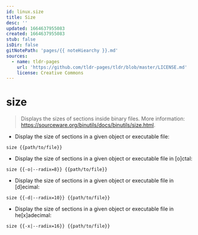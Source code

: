 ```yaml
---
id: linux.size
title: Size
desc: ''
updated: 1664637955083
created: 1664637955083
stub: false
isDir: false
gitNotePath: 'pages/{{ noteHiearchy }}.md'
sources:
  - name: tldr-pages
    url: 'https://github.com/tldr-pages/tldr/blob/master/LICENSE.md'
    license: Creative Commons
---
```

# size

> Displays the sizes of sections inside binary files.
> More information: <https://sourceware.org/binutils/docs/binutils/size.html>.

- Display the size of sections in a given object or executable file:

`size {{path/to/file}}`

- Display the size of sections in a given object or executable file in [o]ctal:

`size {{-o|--radix=8}} {{path/to/file}}`

- Display the size of sections in a given object or executable file in [d]ecimal:

`size {{-d|--radix=10}} {{path/to/file}}`

- Display the size of sections in a given object or executable file in he[x]adecimal:

`size {{-x|--radix=16}} {{path/to/file}}`

